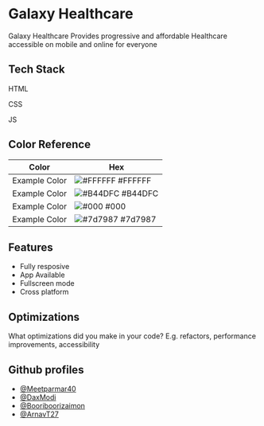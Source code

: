 
# Galaxy Healthcare

Galaxy Healthcare Provides progressive and affordable Healthcare accessible on mobile and online for everyone




## Tech Stack

HTML

CSS

JS

## Color Reference

| Color             | Hex                                                                |
| ----------------- | ------------------------------------------------------------------ |
| Example Color | ![#FFFFFF](https://via.placeholder.com/10/0a192f?text=+) #FFFFFF |
| Example Color | ![#B44DFC](https://via.placeholder.com/10/f8f8f8?text=+) #B44DFC|
| Example Color | ![#000](https://via.placeholder.com/10/00b48a?text=+) #000    |
| Example Color | ![#7d7987](https://via.placeholder.com/10/00b48a?text=+) #7d7987 |


## Features

- Fully resposive
- App Available
- Fullscreen mode
- Cross platform


## Optimizations

What optimizations did you make in your code? E.g. refactors, performance improvements, accessibility


## Github profiles

- [@Meetparmar40](https://www.github.com/Meetparmar40)
- [@DaxModi](https://www.github.com/DaxModi)
- [@Booriboorizaimon](https://www.github.com/Booriboorizaimon)
- [@ArnavT27](https://www.github.com/ArnavT27)
